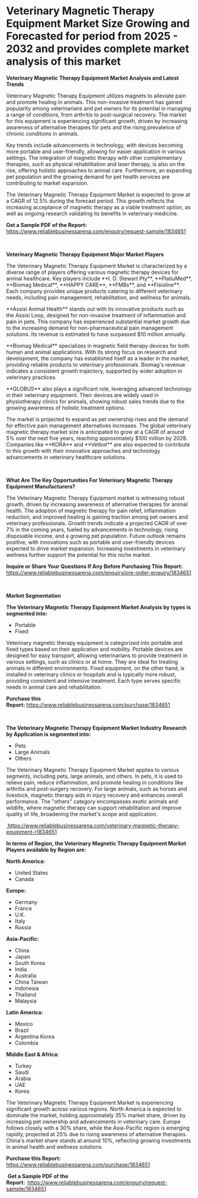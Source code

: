 <p><h1>Veterinary Magnetic Therapy Equipment Market Size Growing and Forecasted for period from 2025 - 2032 and provides complete market analysis of this market</h1></p><p><strong>Veterinary Magnetic Therapy Equipment Market Analysis and Latest Trends</strong></p>
<p><p>Veterinary Magnetic Therapy Equipment utilizes magnets to alleviate pain and promote healing in animals. This non-invasive treatment has gained popularity among veterinarians and pet owners for its potential in managing a range of conditions, from arthritis to post-surgical recovery. The market for this equipment is experiencing significant growth, driven by increasing awareness of alternative therapies for pets and the rising prevalence of chronic conditions in animals.</p><p>Key trends include advancements in technology, with devices becoming more portable and user-friendly, allowing for easier application in various settings. The integration of magnetic therapy with other complementary therapies, such as physical rehabilitation and laser therapy, is also on the rise, offering holistic approaches to animal care. Furthermore, an expanding pet population and the growing demand for pet health services are contributing to market expansion.  </p><p>The Veterinary Magnetic Therapy Equipment Market is expected to grow at a CAGR of 12.5% during the forecast period. This growth reflects the increasing acceptance of magnetic therapy as a viable treatment option, as well as ongoing research validating its benefits in veterinary medicine.</p></p>
<p><strong>Get a Sample PDF of the Report:&nbsp;</strong> <a href="https://www.reliablebusinessarena.com/enquiry/request-sample/1834651?utm_campaign=3227&utm_medium=2&utm_source=Github&utm_content=ia&utm_term=14042025&utm_id=veterinary-magnetic-therapy-equipment">https://www.reliablebusinessarena.com/enquiry/request-sample/1834651</a></p>
<p>&nbsp;</p>
<p><strong>Veterinary Magnetic Therapy Equipment Major Market Players</strong></p>
<p><p>The Veterinary Magnetic Therapy Equipment Market is characterized by a diverse range of players offering various magnetic therapy devices for animal healthcare. Key players include **I. D. Stewart Pty**, **PlatiuMed**, **Biomag Medical**, **HAPPY CARE**, **FMBs**, and **Fisioline**. Each company provides unique products catering to different veterinary needs, including pain management, rehabilitation, and wellness for animals.</p><p>**Assisi Animal Health** stands out with its innovative products such as the Assisi Loop, designed for non-invasive treatment of inflammation and pain in pets. This company has experienced substantial market growth due to the increasing demand for non-pharmaceutical pain management solutions. Its revenue is estimated to have surpassed $10 million annually. </p><p>**Biomag Medical** specializes in magnetic field therapy devices for both human and animal applications. With its strong focus on research and development, the company has established itself as a leader in the market, providing reliable products to veterinary professionals. Biomag's revenue indicates a consistent growth trajectory, supported by wider adoption in veterinary practices.</p><p>**GLOBUS** also plays a significant role, leveraging advanced technology in their veterinary equipment. Their devices are widely used in physiotherapy clinics for animals, showing robust sales trends due to the growing awareness of holistic treatment options.</p><p>The market is projected to expand as pet ownership rises and the demand for effective pain management alternatives increases. The global veterinary magnetic therapy market size is anticipated to grow at a CAGR of around 5% over the next five years, reaching approximately $100 million by 2028. Companies like **KORA** and **Vetbot** are also expected to contribute to this growth with their innovative approaches and technology advancements in veterinary healthcare solutions.</p></p>
<p>&nbsp;</p>
<p><strong>What Are The Key Opportunities For Veterinary Magnetic Therapy Equipment Manufacturers?</strong></p>
<p><p>The Veterinary Magnetic Therapy Equipment market is witnessing robust growth, driven by increasing awareness of alternative therapies for animal health. The adoption of magnetic therapy for pain relief, inflammation reduction, and improved healing is gaining traction among pet owners and veterinary professionals. Growth trends indicate a projected CAGR of over 7% in the coming years, fueled by advancements in technology, rising disposable income, and a growing pet population. Future outlook remains positive, with innovations such as portable and user-friendly devices expected to drive market expansion. Increasing investments in veterinary wellness further support the potential for this niche market.</p></p>
<p><strong>Inquire or Share Your Questions If Any Before Purchasing This Report:</strong> <a href="https://www.reliablebusinessarena.com/enquiry/pre-order-enquiry/1834651?utm_campaign=3227&utm_medium=2&utm_source=Github&utm_content=ia&utm_term=14042025&utm_id=veterinary-magnetic-therapy-equipment">https://www.reliablebusinessarena.com/enquiry/pre-order-enquiry/1834651</a></p>
<p>&nbsp;</p>
<p><strong>Market Segmentation</strong></p>
<p><strong>The Veterinary Magnetic Therapy Equipment Market Analysis by types is segmented into:</strong></p>
<p><ul><li>Portable</li><li>Fixed</li></ul></p>
<p><p>Veterinary magnetic therapy equipment is categorized into portable and fixed types based on their application and mobility. Portable devices are designed for easy transport, allowing veterinarians to provide treatment in various settings, such as clinics or at home. They are ideal for treating animals in different environments. Fixed equipment, on the other hand, is installed in veterinary clinics or hospitals and is typically more robust, providing consistent and intensive treatment. Each type serves specific needs in animal care and rehabilitation.</p></p>
<p><strong>Purchase this Report:&nbsp;</strong><a href="https://www.reliablebusinessarena.com/purchase/1834651?utm_campaign=3227&utm_medium=2&utm_source=Github&utm_content=ia&utm_term=14042025&utm_id=veterinary-magnetic-therapy-equipment">https://www.reliablebusinessarena.com/purchase/1834651</a></p>
<p>&nbsp;</p>
<p><strong>The Veterinary Magnetic Therapy Equipment Market Industry Research by Application is segmented into:</strong></p>
<p><ul><li>Pets</li><li>Large Animals</li><li>Others</li></ul></p>
<p><p>The Veterinary Magnetic Therapy Equipment Market applies to various segments, including pets, large animals, and others. In pets, it is used to relieve pain, reduce inflammation, and promote healing in conditions like arthritis and post-surgery recovery. For large animals, such as horses and livestock, magnetic therapy aids in injury recovery and enhances overall performance. The "others" category encompasses exotic animals and wildlife, where magnetic therapy can support rehabilitation and improve quality of life, broadening the market's scope and application.</p></p>
<p><a href="https://www.reliablebusinessarena.com/veterinary-magnetic-therapy-equipment-r1834651?utm_campaign=3227&utm_medium=2&utm_source=Github&utm_content=ia&utm_term=14042025&utm_id=veterinary-magnetic-therapy-equipment">&nbsp;https://www.reliablebusinessarena.com/veterinary-magnetic-therapy-equipment-r1834651</a></p>
<p><strong>In terms of Region, the Veterinary Magnetic Therapy Equipment Market Players available by Region are:</strong></p>
<p>
    <p> <strong> North America: </strong>
        <ul>
            <li>United States</li>
            <li>Canada</li>
        </ul>
        </p> 
    <p> <strong> Europe: </strong>
        <ul>
            <li>Germany</li>
            <li>France</li>
            <li>U.K.</li>
            <li>Italy</li>
            <li>Russia</li>
        </ul>
        </p> 
    <p> <strong> Asia-Pacific: </strong>
        <ul>
            <li>China</li>
            <li>Japan</li>
            <li>South Korea</li>
            <li>India</li>
            <li>Australia</li>
            <li>China Taiwan</li>
            <li>Indonesia</li>
            <li>Thailand</li>
            <li>Malaysia</li>
        </ul>
        </p> 
    <p> <strong> Latin America: </strong>
        <ul>
            <li>Mexico</li>
            <li>Brazil</li>
            <li>Argentina Korea</li>
            <li>Colombia</li>
        </ul>
        </p> 
    <p> <strong> Middle East & Africa: </strong>
        <ul>
            <li>Turkey</li>
            <li>Saudi</li>
            <li>Arabia</li>
            <li>UAE</li>
            <li>Korea</li>
        </ul>
    </p>
    </p>
<p><p>The Veterinary Magnetic Therapy Equipment Market is experiencing significant growth across various regions. North America is expected to dominate the market, holding approximately 35% market share, driven by increasing pet ownership and advancements in veterinary care. Europe follows closely with a 30% share, while the Asia-Pacific region is emerging rapidly, projected at 25% due to rising awareness of alternative therapies. China's market share stands at around 10%, reflecting growing investments in animal health and wellness solutions.</p></p>
<p><strong>Purchase this Report: </strong><a href="https://www.reliablebusinessarena.com/purchase/1834651?utm_campaign=3227&utm_medium=2&utm_source=Github&utm_content=ia&utm_term=14042025&utm_id=veterinary-magnetic-therapy-equipment">https://www.reliablebusinessarena.com/purchase/1834651</a></p>
<p>&nbsp;<strong>Get a Sample PDF of the Report:&nbsp;&nbsp;</strong><a href="https://www.reliablebusinessarena.com/enquiry/request-sample/1834651?utm_campaign=3227&utm_medium=2&utm_source=Github&utm_content=ia&utm_term=14042025&utm_id=veterinary-magnetic-therapy-equipment">https://www.reliablebusinessarena.com/enquiry/request-sample/1834651</a></p>
<p><strong></strong></p>
<p><p></p><p></p><p></p></p>